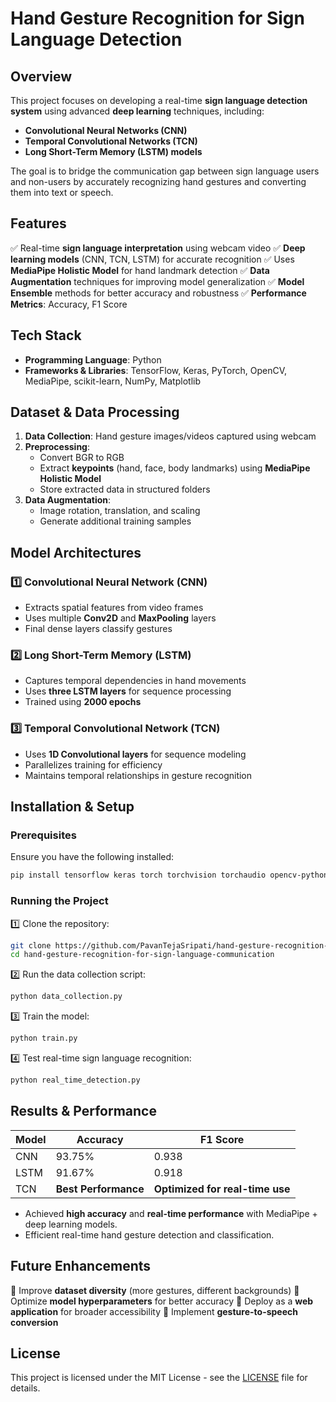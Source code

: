 # Hand Gesture Recognition for Sign Language Detection

## Overview
This project focuses on developing a real-time **sign language detection system** using advanced **deep learning** techniques, including:
- **Convolutional Neural Networks (CNN)**
- **Temporal Convolutional Networks (TCN)**
- **Long Short-Term Memory (LSTM) models**

The goal is to bridge the communication gap between sign language users and non-users by accurately recognizing hand gestures and converting them into text or speech.

## Features
✅ Real-time **sign language interpretation** using webcam video
✅ **Deep learning models** (CNN, TCN, LSTM) for accurate recognition
✅ Uses **MediaPipe Holistic Model** for hand landmark detection
✅ **Data Augmentation** techniques for improving model generalization
✅ **Model Ensemble** methods for better accuracy and robustness
✅ **Performance Metrics**: Accuracy, F1 Score

## Tech Stack
- **Programming Language**: Python
- **Frameworks & Libraries**: TensorFlow, Keras, PyTorch, OpenCV, MediaPipe, scikit-learn, NumPy, Matplotlib

## Dataset & Data Processing
1. **Data Collection**: Hand gesture images/videos captured using webcam
2. **Preprocessing**:
   - Convert BGR to RGB
   - Extract **keypoints** (hand, face, body landmarks) using **MediaPipe Holistic Model**
   - Store extracted data in structured folders
3. **Data Augmentation**:
   - Image rotation, translation, and scaling
   - Generate additional training samples

## Model Architectures
### 1️⃣ **Convolutional Neural Network (CNN)**
- Extracts spatial features from video frames
- Uses multiple **Conv2D** and **MaxPooling** layers
- Final dense layers classify gestures

### 2️⃣ **Long Short-Term Memory (LSTM)**
- Captures temporal dependencies in hand movements
- Uses **three LSTM layers** for sequence processing
- Trained using **2000 epochs**

### 3️⃣ **Temporal Convolutional Network (TCN)**
- Uses **1D Convolutional layers** for sequence modeling
- Parallelizes training for efficiency
- Maintains temporal relationships in gesture recognition

## Installation & Setup
### Prerequisites
Ensure you have the following installed:
```bash
pip install tensorflow keras torch torchvision torchaudio opencv-python mediapipe numpy matplotlib scikit-learn
```

### Running the Project
1️⃣ Clone the repository:
```bash
git clone https://github.com/PavanTejaSripati/hand-gesture-recognition-for-sign-language-communication.git
cd hand-gesture-recognition-for-sign-language-communication
```

2️⃣ Run the data collection script:
```bash
python data_collection.py
```

3️⃣ Train the model:
```bash
python train.py
```

4️⃣ Test real-time sign language recognition:
```bash
python real_time_detection.py
```

## Results & Performance
| Model | Accuracy | F1 Score |
|--------|---------|----------|
| CNN | 93.75% | 0.938 |
| LSTM | 91.67% | 0.918 |
| TCN | **Best Performance** | **Optimized for real-time use** |

- Achieved **high accuracy** and **real-time performance** with MediaPipe + deep learning models.
- Efficient real-time hand gesture detection and classification.

## Future Enhancements
🔹 Improve **dataset diversity** (more gestures, different backgrounds)
🔹 Optimize **model hyperparameters** for better accuracy
🔹 Deploy as a **web application** for broader accessibility
🔹 Implement **gesture-to-speech conversion**

## License
This project is licensed under the MIT License - see the [LICENSE](LICENSE) file for details.
